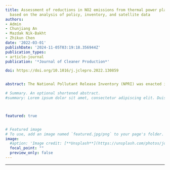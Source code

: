```yaml
---
title: Assessment of reductions in NO2 emissions from thermal power plants in Canada
  based on the analysis of policy, inventory, and satellite data
authors:
- Admin
- Chunjiang An
- Mazdak Nik-Bakht
- Zhikun Chen
date: '2022-03-01'
publishDate: '2024-11-05T03:19:18.356944Z'
publication_types:
- article-journal
publication: '*Journal of Cleaner Production*'

doi: https://doi.org/10.1016/j.jclepro.2022.130859


abstract: The National Pollutant Release Inventory (NPRI) was enacted in Canada as an information management tool under federal administration to assist in identifying the amount of point pollution sources. This study demonstrates an approach to combining on-ground air pollutant emission inventory (i.e., NPRI) with satellite monitoring data to verify the impact on overall air pollution of implementing policies to reduce emissions from power plants. As demonstrated by the satellite observations, the decreasing column density in satellite NO2 hot spots was obvious in some Canadian provinces, especially in Ontario, where total on-site NO2 releases from all types of power plants decreased by 98.4% and the total value of TVCDs of NO2 in the corresponding area saw a 70.5% decrease over the period of study (i.e., 2008 to 2017). With the advances brought by these direct and indirect demand-pull policies, coal-fired plants are being rapidly phased out in Canada, and this trend is projected to become more pronounced in future years. This study provides insights into developing a verification method that uses digital and visual methods to characterize the changes in emissions concentration in the area surrounding an emission source as a result of emission reduction policies and incentives. Combining numerical data from an inventory tool with pollutant concentration thresholds at the geographical level can be helpful for monitoring emission reduction performance.

# Summary. An optional shortened abstract.
#summary: Lorem ipsum dolor sit amet, consectetur adipiscing elit. Duis posuere tellus ac convallis placerat. Proin tincidunt magna sed ex sollicitudin condimentum.



featured: true


# Featured image
# To use, add an image named `featured.jpg/png` to your page's folder. 
image:
  #aption: 'Image credit: [**Unsplash**](https://unsplash.com/photos/jdD8gXaTZsc)'
  focal_point: ""
  preview_only: false
---
```

---
